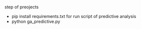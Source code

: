 step of preojects

- pip install requirements.txt
for run script of predictive analysis
- python ga_predictive.py

